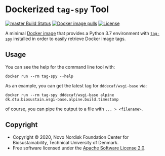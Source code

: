 # Dockerized `tag-spy` Tool

[![master Build Status](https://travis-ci.org/DD-DeCaF/tag-spy-docker.svg?branch=master)](https://travis-ci.org/DD-DeCaF/tag-spy-docker)
[![Docker image pulls](https://img.shields.io/docker/pulls/dddecaf/tag-spy)](https://cloud.docker.com/repository/docker/dddecaf/tag-spy/)
[![License](https://img.shields.io/badge/license-Apache--2.0-blueviolet)](https://opensource.org/licenses/Apache-2.0)

A minimal [Docker image](Dockerfile) that provides a Python 3.7 environment with
[`tag-spy`](https://pypi.org/project/tag-spy/) installed in order to easily
retrieve Docker image tags.

## Usage

You can see the help for the command line tool with:

```
docker run --rm tag-spy --help
```

As an example, you can get the latest tag for `dddecaf/wsgi-base` via:

```
docker run --rm tag-spy dddecaf/wsgi-base alpine dk.dtu.biosustain.wsgi-base.alpine.build.timestamp
```

of course, you can pipe the output to a file with `... > <filename>`.

## Copyright

* Copyright © 2020, Novo Nordisk Foundation Center for Biosustainability,
    Technical University of Denmark.
* Free software licensed under the [Apache Software License 2.0](LICENSE).
